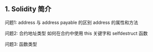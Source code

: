 ## 1. Solidity 简介

问题1:
address 与 address payable 的区别
address 的属性和方法

问题2:
合约地址类型
如何在合约中使用 this 关键字和 selfdestruct 函数

问题3:
函数类型


